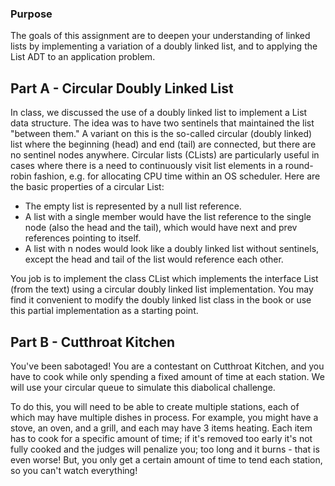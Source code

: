 ### Purpose
The goals of this assignment are to deepen your understanding of linked lists by implementing a variation of a doubly linked list, and to applying the List ADT to an application problem.

## Part A - Circular Doubly Linked List
In class, we discussed the use of a doubly linked list to implement a List data structure. The idea was to have two sentinels that maintained the list "between them." A variant on this is the so-called circular (doubly linked) list where the beginning (head) and end (tail) are connected, but there are no sentinel nodes anywhere. Circular lists (CLists) are particularly useful in cases where there is a need to continuously visit list elements in a round-robin fashion, e.g. for allocating CPU time within an OS scheduler. Here are the basic properties of a circular List:

* The empty list is represented by a null list reference.
* A list with a single member would have the list reference to the single node (also the head and the tail), which would have next and prev references pointing to itself.
* A list with n nodes would look like a doubly linked list without sentinels, except the head and tail of the list would reference each other.

You job is to implement the class CList<E> which implements the interface List<E> (from the text) using a circular doubly linked list implementation. You may find it convenient to modify the doubly linked list class in the book or use this partial implementation as a starting point.

## Part B - Cutthroat Kitchen
You've been sabotaged! You are a contestant on Cutthroat Kitchen, and you have to cook while only spending a fixed amount of time at each station. We will use your circular queue to simulate this diabolical challenge.

To do this, you will need to be able to create multiple stations, each of which may have multiple dishes in process. For example, you might have a stove, an oven, and a grill, and each may have 3 items heating. Each item has to cook for a specific amount of time; if it's removed too early it's not fully cooked and the judges will penalize you; too long and it burns - that is even worse! But, you only get a certain amount of time to tend each station, so you can't watch everything!